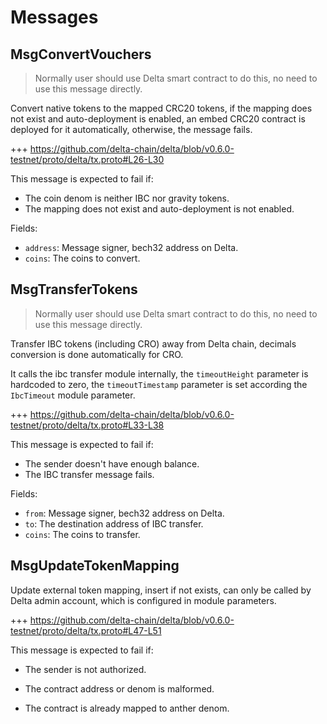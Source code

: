 <!-- order: 4 -->

# Messages

## MsgConvertVouchers

> Normally user should use Delta smart contract to do this, no need to use this message directly.

Convert native tokens to the mapped CRC20 tokens, if the mapping does not exist and auto-deployment is enabled, an embed CRC20 contract is deployed for it automatically, otherwise, the message fails.

+++ https://github.com/delta-chain/delta/blob/v0.6.0-testnet/proto/delta/tx.proto#L26-L30

This message is expected to fail if:

- The coin denom is neither IBC nor gravity tokens.
- The mapping does not exist and auto-deployment is not enabled.

Fields:

- `address`: Message signer, bech32 address on Delta.
- `coins`: The coins to convert.

## MsgTransferTokens

> Normally user should use Delta smart contract to do this, no need to use this message directly.

Transfer IBC tokens (including CRO) away from Delta chain, decimals conversion is done automatically for CRO.

It calls the ibc transfer module internally, the `timeoutHeight` parameter is hardcoded to zero, the `timeoutTimestamp` parameter is set according the `IbcTimeout` module parameter.

+++ https://github.com/delta-chain/delta/blob/v0.6.0-testnet/proto/delta/tx.proto#L33-L38

This message is expected to fail if:

- The sender doesn't have enough balance.
- The IBC transfer message fails.

Fields:

- `from`: Message signer, bech32 address on Delta.
- `to`: The destination address of IBC transfer.
- `coins`: The coins to transfer.

## MsgUpdateTokenMapping

Update external token mapping, insert if not exists, can only be called by Delta admin account, which is configured in module parameters.

+++ https://github.com/delta-chain/delta/blob/v0.6.0-testnet/proto/delta/tx.proto#L47-L51

This message is expected to fail if:

- The sender is not authorized.
- The contract address or denom is malformed.

- The contract is already mapped to anther denom.
